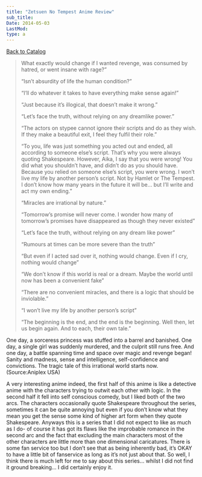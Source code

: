 ```yaml
---
title: "Zetsuen No Tempest Anime Review"
sub_title:
Date: 2014-05-03
LastMod:
type: a
---
```


[Back to Catalog](https://otaking.xyz/index.html)

> What exactly would change if I wanted revenge, was consumed by hatred, or went insane with rage?”
>
> “Isn’t absurdity of life the human condition?”
>
> “I’ll do whatever it takes to have everything make sense again!”
>
> “Just because it’s illogical, that doesn’t make it wrong.”
>
> “Let’s face the truth, without relying on any dreamlike power.”
>
> “The actors on stypee cannot ignore their scripts and do as they wish. If they make a beautiful exit, I feel they fulfil their role.”
>
> “To you, life was just something you acted out and ended, all according to someone else’s script. That’s why you were always quoting Shakespeare. However, Aika, I say that you were wrong! You did what you shouldn’t have, and didn’t do as you should have. Because you relied on someone else’s script, you were wrong. I won’t live my life by another person’s script. Not by Hamlet or The Tempest. I don’t know how many years in the future it will be… but I’ll write and act my own ending.”
>
> “Miracles are irrational by nature.”
>
> “Tomorrow’s promise will never come. I wonder how many of tomorrow’s promises have disappeared as though they never existed”
>
> “Let’s face the truth, without relying on any dream like power”
>
> “Rumours at times can be more severe than the truth”
>
> “But even if I acted sad over it, nothing would change. Even if I cry, nothing would change”
>
> “We don’t know if this world is real or a dream. Maybe the world until now has been a convenient fake”
>
> “There are no convenient miracles, and there is a logic that should be inviolable.”
>
> “I won’t live my life by another person’s script”
>
> “The beginning is the end, and the end is the beginning. Well then, let us begin again. And to each, their own tale.”

One day, a sorceress princess was stuffed into a barrel and banished.
One day, a single girl was suddenly murdered, and the culprit still runs free.
And one day, a battle spanning time and space over magic and revenge began!
Sanity and madness, sense and intelligence, self-confidence and convictions.
The tragic tale of this irrational world starts now.(Source:Aniplex USA)

A very interesting anime indeed, the first half of this anime is like a detective anime with the characters trying to outwit each other with logic. In the second half it fell into self conscious comedy, but I liked both of the two arcs. The characters occasionally quote Shakespeare throughout the series, sometimes it can be quite annoying but even if you don’t know what they mean you get the sense some kind of higher art form when they quote Shakespeare. Anyways this is a series that I did not expect to like as much as I do- of course it has got its flaws like the improbable romance in the second arc and the fact that excluding the main characters most of the other characters are little more than one dimensional caricatures. There is some fan service too but I don’t see that as being inherently bad, it’s OKAY to have a little bit of fanservice as long as it’s not just about that. So well, I think there is much left for me to say about this series… whilst I did not find it ground breaking… I did certainly enjoy it.
